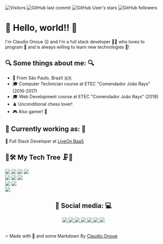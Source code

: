 ![Visitors](https://visitor-badge.laobi.icu/badge?page_id=claudioonoue.claudioonoue)
![GitHub last commit](https://img.shields.io/github/last-commit/claudioonoue/claudioonoue)
![GitHub User's stars](https://img.shields.io/github/stars/claudioonoue?style=social)
![GitHub followers](https://img.shields.io/github/followers/claudioonoue?style=social)

# 🖖 Hello, world!! 🖖
I'm Claudio Onoue 😉 and I'm a full stack developer 👨‍💻 who loves to program 💟 and is always willing to learn new technologies 🔭!

## 🔍 Some things about me: 🔍

- 🌃 From São Paulo, Brazil 🇧🇷
- 🎓 Computer Technician course at ETEC "Comendador João Rays" (2016-2017)
- 🎓 Web Development course at ETEC "Comendador João Rays" (2018)
- ♟️ Unconditional chess lover!
- 🎮 Also gamer! 👾

## 💼 Currently working as: 💼
📌 Full Stack Developer at <a href="https://liveonbaas.com/">LiveOn BaaS</a>

## 

<!-- ENABLE THIS SECTION LATER -->
<!-- ## 🗃 My Github stats 📏

[![Anurag's github stats](https://github-readme-stats.vercel.app/api?username=claudioonoue&show_icons=true&theme=dark&count_private=false)](https://github.com/anuraghazra/github-readme-stats)
[![Top Langs](https://github-readme-stats.vercel.app/api/top-langs/?username=claudioonoue&layout=compact&hide=html,css&theme=dark)](https://github.com/anuraghazra/github-readme-stats) -->

## 🌳🛠 My Tech Tree 🗜🌳

<p>
    
<img src="https://img.shields.io/badge/javascript%20-%23323330.svg?&style=for-the-badge&logo=javascript&logoColor=%23F7DF1E"/>
<img src="https://img.shields.io/badge/php-%23777BB4.svg?&style=for-the-badge&logo=php&logoColor=white"/>
<img src="https://img.shields.io/badge/go-%2300ADD8.svg?&style=for-the-badge&logo=go&logoColor=white"/>
<img src="https://img.shields.io/badge/shell_script%20-%23121011.svg?&style=for-the-badge&logo=gnu-bash&logoColor=white"/>
<br/>
<img src="https://img.shields.io/badge/mysql-%2300f.svg?&style=for-the-badge&logo=mysql&logoColor=white&color=black"/>
<img src ="https://img.shields.io/badge/postgresql-%23316192.svg?&style=for-the-badge&logo=postgresql&logoColor=white"/>
<img src ="https://img.shields.io/badge/MongoDB-%234ea94b.svg?&style=for-the-badge&logo=mongodb&logoColor=white"/>
<br/>
<img src="https://img.shields.io/badge/docker%20-%230db7ed.svg?&style=for-the-badge&logo=docker&logoColor=white"/>
<img src="https://img.shields.io/badge/git%20-%23F05033.svg?&style=for-the-badge&logo=git&logoColor=white"/>
<br/>
<img src="https://img.shields.io/badge/debian%20-%23A81D33.svg?&style=for-the-badge&logo=Debian&logoColor=white"/>

</p>

<!-- ENABLE THIS SECTION LATER -->
<!-- ## 🌟 Featured Projects 🌟

[![ReadMe Card](https://github-readme-stats.vercel.app/api/pin/?username=claudioonoue&repo=antares-api&theme=dark)](https://github.com/claudioonoue/antares-api)
[![ReadMe Card](https://github-readme-stats.vercel.app/api/pin/?username=claudioonoue&repo=rapid-format&theme=dark)](https://github.com/claudioonoue/rapid-format) -->

<div align="center">

## 📱 Social media: 💻

<a href="https://www.linkedin.com/in/claudio-onoue">
    <img src="https://img.shields.io/badge/LinkedIn%20-%230077B5.svg?&style=for-the-badge&logo=linkedin&logoColor=white"/> 
</a>
<a href="https://join.skype.com/invite/ssnkEArSbcNO">
    <img src="https://img.shields.io/badge/Skype%20-%2300AFF0.svg?&style=for-the-badge&logo=Skype&logoColor=white"/>
</a>
<a href="https://wa.me/5511965600263">
    <img src="https://img.shields.io/badge/WhatsApp%20-%2325D366.svg?&style=for-the-badge&logo=WhatsApp&logoColor=white"/>
</a>
<a href="mailto:claudio.onoue@outlook.com.br">
    <img src="https://img.shields.io/badge/Outlook%20-%230078D4.svg?&style=for-the-badge&logo=Microsoft+Outlook&logoColor=white"/>
</a>
<a href="https://www.facebook.com/ClaudioOnoue">
    <img src="https://img.shields.io/badge/Facebook%20-%231877F2.svg?&style=for-the-badge&logo=Facebook&logoColor=white"/>
</a>
<a href="https://www.instagram.com/claudio_onoue">
    <img src="https://img.shields.io/badge/Instagram%20-%23E4405F.svg?&style=for-the-badge&logo=Instagram&logoColor=white"/>
</a>
<a href="https://open.spotify.com/user/217ehvi3ojxk5sy7wpfctz5yi?si=gjWGNiZWSiC-HuyNwrXadg">
    <img src="https://img.shields.io/badge/Spotify%20-%231ED760.svg?&style=for-the-badge&logo=Spotify&logoColor=white"/>
</a>

</div>

<br />

⭐ Made with 💟 and some Markdown By [Claudio Onoue](https://github.com/claudioonoue)
